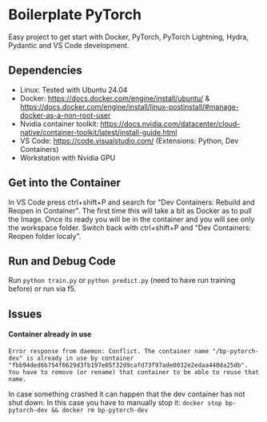 # Boilerplate PyTorch

Easy project to get start with Docker, PyTorch, PyTorch Lightning, Hydra, Pydantic and VS Code development.

## Dependencies
- Linux: Tested with Ubuntu 24.04
- Docker: https://docs.docker.com/engine/install/ubuntu/ & https://docs.docker.com/engine/install/linux-postinstall/#manage-docker-as-a-non-root-user
- Nvidia container toolkit: https://docs.nvidia.com/datacenter/cloud-native/container-toolkit/latest/install-guide.html
- VS Code: https://code.visualstudio.com/ (Extensions: Python, Dev Containers)
- Workstation with Nvidia GPU

## Get into the Container
In VS Code press ctrl+shift+P and search for "Dev Containers: Rebuild and Reopen in Container". The first time this will take a bit as Docker as to pull the Image. Once its ready you will be in the container and you will see only the workspace folder. Switch back with ctrl+shift+P and "Dev Containers: Reopen folder localy".

## Run and Debug Code
Run `python train.py` or `python predict.py` (need to have run training before) or run via f5.

## Issues
#### Container already in use
```
Error response from daemon: Conflict. The container name "/bp-pytorch-dev" is already in use by container "fbb94ded6b754f6629d3fb197e05f32d9cafd73f97ade0032e2edaa440da25db". You have to remove (or rename) that container to be able to reuse that name.
```
In case something crashed it can happen that the dev container has not shut down. In this case you have to manually stop it: `docker stop bp-pytorch-dev && docker rm bp-pytorch-dev`
